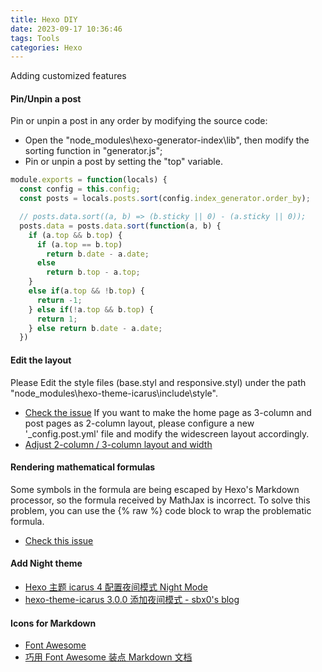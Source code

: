 ```yaml
---
title: Hexo DIY
date: 2023-09-17 10:36:46
tags: Tools
categories: Hexo
---
```

<i class="fa-solid fa-cog fa-spin"></i>  Adding customized features
<!--more-->
#### **Pin/Unpin a post**
Pin or unpin a post in any order by modifying the source code:
- Open the "node_modules\hexo-generator-index\lib", then modify the sorting function in "generator.js";
- Pin or unpin a post by setting the "top" variable.

```javascript
module.exports = function(locals) {
  const config = this.config;
  const posts = locals.posts.sort(config.index_generator.order_by);

  // posts.data.sort((a, b) => (b.sticky || 0) - (a.sticky || 0));
  posts.data = posts.data.sort(function(a, b) {
    if (a.top && b.top) {
      if (a.top == b.top)
        return b.date - a.date;
      else 
        return b.top - a.top;
    }
    else if(a.top && !b.top) {
      return -1;
    } else if(!a.top && b.top) {
      return 1;
    } else return b.date - a.date;
  })
```

#### **Edit the layout**
Please Edit the style files (base.styl and responsive.styl) under the path "node_modules\hexo-theme-icarus\include\style".
- [Check the issue](https://github.com/ppoffice/hexo-theme-icarus/issues/658)
If you want to make the home page as 3-column and post pages as 2-column layout, please configure a new '_config.post.yml' file and modify the widescreen layout accordingly.
- [Adjust 2-column / 3-column layout and width](https://blog.csdn.net/ye17186/article/details/111564883)

#### **Rendering mathematical formulas**
Some symbols in the formula are being escaped by Hexo's Markdown processor, so the formula received by MathJax is incorrect. To solve this problem, you can use the {% raw %} code block to wrap the problematic formula.
- [Check this issue](https://github.com/ppoffice/hexo-theme-icarus/issues/394)

#### Add Night theme
- [Hexo 主题 icarus 4 配置夜间模式 Night Mode](https://blog.asahih.com/hexo-icarus-night-mode/)
- [hexo-theme-icarus 3.0.0 添加夜间模式 - sbx0's blog](https://github.com/sbx0/sbx0.github.io/issues/30)

#### Icons for Markdown
- [Font Awesome](https://fontawesome.com/docs/web/add-icons/how-to)
- [巧用 Font Awesome 装点 Markdown 文档](https://sspai.com/post/45217)

<head> 
    <script defer src="https://use.fontawesome.com/releases/v5.0.13/js/all.js"></script> 
    <script defer src="https://use.fontawesome.com/releases/v5.0.13/js/v4-shims.js"></script> 
</head> 
<link rel="stylesheet" href="https://use.fontawesome.com/releases/v5.0.13/css/all.css">